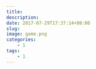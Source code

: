 ```yaml
---
title: 
description: 
date: 2017-07-29T17:37:14+08:00
slug: 
image: game.png
categories:
    - 1
tags:
    - 1
---
```

